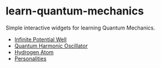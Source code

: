 # learn-quantum-mechanics

Simple interactive widgets for learning Quantum Mechanics.

* [Infinite Potential Well](src/infinite-potential-well#infinite-potential-well)
* [Quantum Harmonic Oscillator](src/harmonic-oscillator#quantum-harmonic-oscillator)
* [Hydrogen Atom](src/hydrogen-atom#hydrogen-atom)
* [Personalities](src/personalities#personalities)